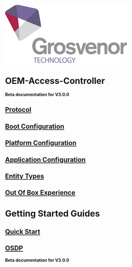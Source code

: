 ![](documentation/media/0abe22ee2f204ba44e787a8acd1d1bd9.png)

# OEM-Access-Controller

**Beta documentation for V3.0.0**

## [Protocol](documentation/API/Overview.md)

## [Boot Configuration](documentation/BootConfiguration/Overview.md)

## [Platform Configuration](documentation/PlatformConfiguration/Overview.md)

## [Application Configuration](documentation/ApplicationConfiguration/Overview.md)

## [Entity Types](documentation/Entities/EntityTypes.md)

## [Out Of Box Experience](documentation/oobe.md)

# Getting Started Guides

## [Quick Start](documentation/GettingStarted/GettingStarted.md)

## [OSDP](documentation/GettingStarted/GettingStarted-OSDP.md)

**Beta documentation for V3.0.0**